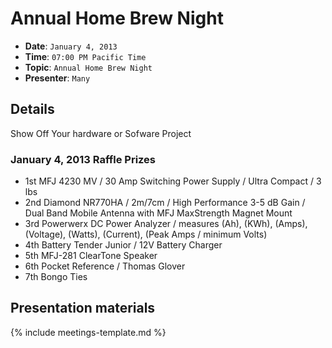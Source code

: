 # Annual Home Brew Night

* **Date**: `January 4, 2013`
* **Time**: `07:00 PM Pacific Time`
* **Topic**: `Annual Home Brew Night`
* **Presenter**: `Many`

## Details

Show Off Your hardware or Sofware Project

### January 4, 2013 Raffle Prizes

* 1st MFJ 4230 MV / 30 Amp Switching Power Supply / Ultra Compact / 3 lbs
* 2nd Diamond NR770HA / 2m/7cm / High Performance 3-5 dB Gain / Dual Band Mobile   Antenna with MFJ MaxStrength Magnet Mount
* 3rd Powerwerx DC Power Analyzer / measures (Ah), (KWh), (Amps), (Voltage), (Watts), (Current), (Peak Amps / minimum Volts)
* 4th Battery Tender Junior / 12V Battery Charger
* 5th MFJ-281 ClearTone Speaker
* 6th Pocket Reference / Thomas Glover
* 7th Bongo Ties

## Presentation materials

{% include meetings-template.md %}

